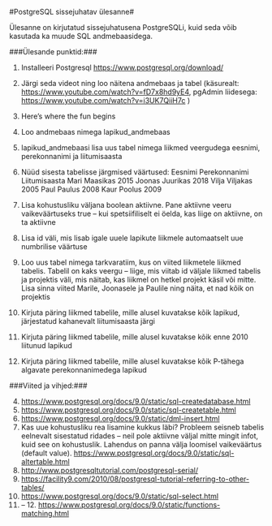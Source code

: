 #PostgreSQL sissejuhatav ülesanne#

Ülesanne on kirjutatud sissejuhatusena PostgreSQLi, kuid seda võib kasutada ka muude SQL andmebaasidega.

###Ülesande punktid:###

1.	Installeeri Postgresql https://www.postgresql.org/download/
2.	Järgi seda videot ning loo näitena andmebaas ja tabel (käsurealt: https://www.youtube.com/watch?v=fD7x8hd9yE4, pgAdmin liidesega: https://www.youtube.com/watch?v=i3UK7QiiH7c )
3.	Here’s where the fun begins
4.	Loo andmebaas nimega lapikud_andmebaas
5.	lapikud_andmebaasi lisa uus tabel nimega liikmed veergudega eesnimi, perekonnanimi ja liitumisaasta
6.	Nüüd sisesta tabelisse järgmised väärtused:
    Eesnimi	Perekonnanimi	Liitumisaasta
    Mari	  Maasikas	    2015
    Joonas	Juurikas	    2018
    Vilja	  Viljakas	    2005
    Paul	  Paulus	      2008
    Kaur	  Poolus	      2009

7.	Lisa kohustusliku väljana boolean aktiivne. Pane aktiivne veeru vaikeväärtuseks true – kui spetsiifiliselt ei öelda, kas liige on aktiivne, on ta aktiivne
8.	Lisa id väli, mis lisab igale uuele lapikute liikmele automaatselt uue numbrilise väärtuse
9.	Loo uus tabel nimega tarkvaratiim, kus on viited liikmetele liikmed tabelis. Tabelil on kaks veergu – liige, mis viitab id väljale liikmed tabelis ja projektis väli, mis näitab, kas liikmel on hetkel projekt käsil või mitte. Lisa sinna viited Marile, Joonasele ja Paulile ning näita, et nad kõik on projektis
10.	Kirjuta päring liikmed tabelile, mille alusel kuvatakse kõik lapikud, järjestatud kahanevalt liitumisaasta järgi
11.	Kirjuta päring liikmed tabelile, mille alusel kuvatakse kõik enne 2010 liitunud lapikud
12.	Kirjuta päring liikmed tabelile, mille alusel kuvatakse kõik P-tähega algavate perekonnanimedega lapikud





###Viited ja vihjed:###

4.	https://www.postgresql.org/docs/9.0/static/sql-createdatabase.html
5.	https://www.postgresql.org/docs/9.0/static/sql-createtable.html
6.	https://www.postgresql.org/docs/9.0/static/dml-insert.html
7.	Kas uue kohustusliku rea lisamine kukkus läbi? Probleem seisneb tabelis eelnevalt sisestatud ridades – neil pole aktiivne väljal mitte mingit infot, kuid see on kohustuslik. Lahendus on panna välja loomisel vaikeväärtus (default value). https://www.postgresql.org/docs/9.0/static/sql-altertable.html
8.	http://www.postgresqltutorial.com/postgresql-serial/
9.	https://facility9.com/2010/08/postgresql-tutorial-referring-to-other-tables/
10.	https://www.postgresql.org/docs/9.0/static/sql-select.html
11.	– 12. https://www.postgresql.org/docs/9.0/static/functions-matching.html
